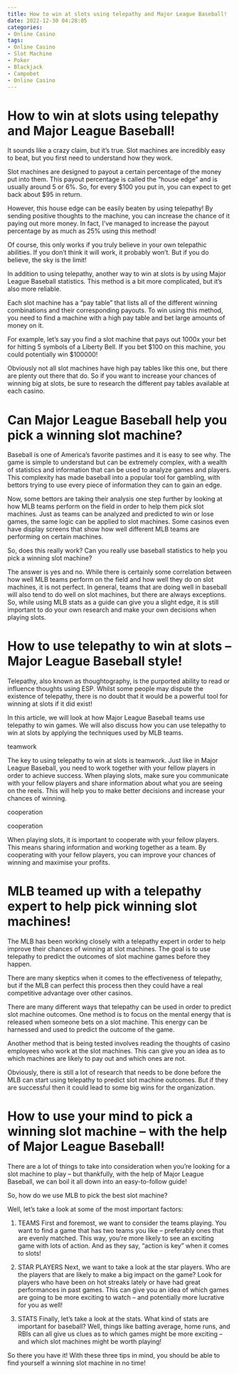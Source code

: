 ```yaml
---
title: How to win at slots using telepathy and Major League Baseball!
date: 2022-12-30 04:28:05
categories:
- Online Casino
tags:
- Online Casino
- Slot Machine
- Poker
- Blackjack
- Campobet
- Online Casino
---
```



#  How to win at slots using telepathy and Major League Baseball!

It sounds like a crazy claim, but it’s true. Slot machines are incredibly easy to beat, but you first need to understand how they work.

Slot machines are designed to payout a certain percentage of the money put into them. This payout percentage is called the “house edge” and is usually around 5 or 6%. So, for every $100 you put in, you can expect to get back about $95 in return.

However, this house edge can be easily beaten by using telepathy! By sending positive thoughts to the machine, you can increase the chance of it paying out more money. In fact, I’ve managed to increase the payout percentage by as much as 25% using this method!

Of course, this only works if you truly believe in your own telepathic abilities. If you don’t think it will work, it probably won’t. But if you do believe, the sky is the limit!

In addition to using telepathy, another way to win at slots is by using Major League Baseball statistics. This method is a bit more complicated, but it’s also more reliable.

Each slot machine has a “pay table” that lists all of the different winning combinations and their corresponding payouts. To win using this method, you need to find a machine with a high pay table and bet large amounts of money on it.

For example, let’s say you find a slot machine that pays out 1000x your bet for hitting 5 symbols of a Liberty Bell. If you bet $100 on this machine, you could potentially win $100000!

Obviously not all slot machines have high pay tables like this one, but there are plenty out there that do. So if you want to increase your chances of winning big at slots, be sure to research the different pay tables available at each casino.

#  Can Major League Baseball help you pick a winning slot machine?

Baseball is one of America’s favorite pastimes and it is easy to see why. The game is simple to understand but can be extremely complex, with a wealth of statistics and information that can be used to analyze games and players. This complexity has made baseball into a popular tool for gambling, with bettors trying to use every piece of information they can to gain an edge.

Now, some bettors are taking their analysis one step further by looking at how MLB teams perform on the field in order to help them pick slot machines. Just as teams can be analyzed and predicted to win or lose games, the same logic can be applied to slot machines. Some casinos even have display screens that show how well different MLB teams are performing on certain machines.

So, does this really work? Can you really use baseball statistics to help you pick a winning slot machine?

The answer is yes and no. While there is certainly some correlation between how well MLB teams perform on the field and how well they do on slot machines, it is not perfect. In general, teams that are doing well in baseball will also tend to do well on slot machines, but there are always exceptions. So, while using MLB stats as a guide can give you a slight edge, it is still important to do your own research and make your own decisions when playing slots.

#  How to use telepathy to win at slots – Major League Baseball style!

Telepathy, also known as thoughtography, is the purported ability to read or influence thoughts using ESP. Whilst some people may dispute the existence of telepathy, there is no doubt that it would be a powerful tool for winning at slots if it did exist!

In this article, we will look at how Major League Baseball teams use telepathy to win games. We will also discuss how you can use telepathy to win at slots by applying the techniques used by MLB teams.

 teamwork

The key to using telepathy to win at slots is teamwork. Just like in Major League Baseball, you need to work together with your fellow players in order to achieve success. When playing slots, make sure you communicate with your fellow players and share information about what you are seeing on the reels. This will help you to make better decisions and increase your chances of winning.

cooperation

cooperation

When playing slots, it is important to cooperate with your fellow players. This means sharing information and working together as a team. By cooperating with your fellow players, you can improve your chances of winning and maximise your profits.

#  MLB teamed up with a telepathy expert to help pick winning slot machines!

The MLB has been working closely with a telepathy expert in order to help improve their chances of winning at slot machines. The goal is to use telepathy to predict the outcomes of slot machine games before they happen.

There are many skeptics when it comes to the effectiveness of telepathy, but if the MLB can perfect this process then they could have a real competitive advantage over other casinos.

There are many different ways that telepathy can be used in order to predict slot machine outcomes. One method is to focus on the mental energy that is released when someone bets on a slot machine. This energy can be harnessed and used to predict the outcome of the game.

Another method that is being tested involves reading the thoughts of casino employees who work at the slot machines. This can give you an idea as to which machines are likely to pay out and which ones are not.

Obviously, there is still a lot of research that needs to be done before the MLB can start using telepathy to predict slot machine outcomes. But if they are successful then it could lead to some big wins for the organization.

#  How to use your mind to pick a winning slot machine – with the help of Major League Baseball!

There are a lot of things to take into consideration when you’re looking for a slot machine to play – but thankfully, with the help of Major League Baseball, we can boil it all down into an easy-to-follow guide!

So, how do we use MLB to pick the best slot machine? 

Well, let’s take a look at some of the most important factors:

1. TEAMS
First and foremost, we want to consider the teams playing. You want to find a game that has two teams you like – preferably ones that are evenly matched. This way, you’re more likely to see an exciting game with lots of action. And as they say, “action is key” when it comes to slots!

2. STAR PLAYERS
Next, we want to take a look at the star players. Who are the players that are likely to make a big impact on the game? Look for players who have been on hot streaks lately or have had great performances in past games. This can give you an idea of which games are going to be more exciting to watch – and potentially more lucrative for you as well!

3. STATS Finally, let’s take a look at the stats. What kind of stats are important for baseball? Well, things like batting average, home runs, and RBIs can all give us clues as to which games might be more exciting – and which slot machines might be worth playing! 

So there you have it! With these three tips in mind, you should be able to find yourself a winning slot machine in no time!